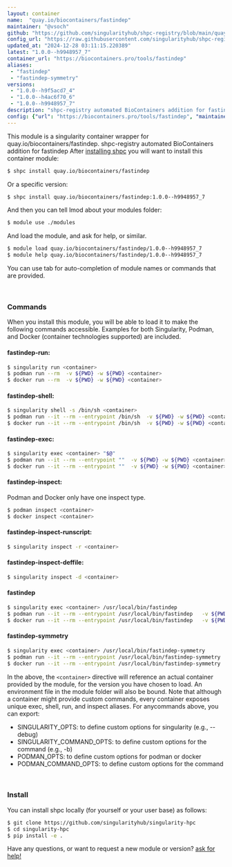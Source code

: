 ```yaml
---
layout: container
name:  "quay.io/biocontainers/fastindep"
maintainer: "@vsoch"
github: "https://github.com/singularityhub/shpc-registry/blob/main/quay.io/biocontainers/fastindep/container.yaml"
config_url: "https://raw.githubusercontent.com/singularityhub/shpc-registry/main/quay.io/biocontainers/fastindep/container.yaml"
updated_at: "2024-12-28 03:11:15.220389"
latest: "1.0.0--h9948957_7"
container_url: "https://biocontainers.pro/tools/fastindep"
aliases:
 - "fastindep"
 - "fastindep-symmetry"
versions:
 - "1.0.0--h9f5acd7_4"
 - "1.0.0--h4ac6f70_6"
 - "1.0.0--h9948957_7"
description: "shpc-registry automated BioContainers addition for fastindep"
config: {"url": "https://biocontainers.pro/tools/fastindep", "maintainer": "@vsoch", "description": "shpc-registry automated BioContainers addition for fastindep", "latest": {"1.0.0--h9948957_7": "sha256:ca01c5501b388fe2ccd66fd3e1ec6d8dcf4eca4f71ef6a80a36c3615973e0551"}, "tags": {"1.0.0--h9f5acd7_4": "sha256:47d8e593f24782300e6cb95d799a35d48b5acea278d8be04cc743fea84580a7c", "1.0.0--h4ac6f70_6": "sha256:79e9906c94cb203aef70c8b43ced7e66662927a0c2574e5923f4a2d3de04401b", "1.0.0--h9948957_7": "sha256:ca01c5501b388fe2ccd66fd3e1ec6d8dcf4eca4f71ef6a80a36c3615973e0551"}, "docker": "quay.io/biocontainers/fastindep", "aliases": {"fastindep": "/usr/local/bin/fastindep", "fastindep-symmetry": "/usr/local/bin/fastindep-symmetry"}}
---
```


This module is a singularity container wrapper for quay.io/biocontainers/fastindep.
shpc-registry automated BioContainers addition for fastindep
After [installing shpc](#install) you will want to install this container module:


```bash
$ shpc install quay.io/biocontainers/fastindep
```

Or a specific version:

```bash
$ shpc install quay.io/biocontainers/fastindep:1.0.0--h9948957_7
```

And then you can tell lmod about your modules folder:

```bash
$ module use ./modules
```

And load the module, and ask for help, or similar.

```bash
$ module load quay.io/biocontainers/fastindep/1.0.0--h9948957_7
$ module help quay.io/biocontainers/fastindep/1.0.0--h9948957_7
```

You can use tab for auto-completion of module names or commands that are provided.

<br>

### Commands

When you install this module, you will be able to load it to make the following commands accessible.
Examples for both Singularity, Podman, and Docker (container technologies supported) are included.

#### fastindep-run:

```bash
$ singularity run <container>
$ podman run --rm  -v ${PWD} -w ${PWD} <container>
$ docker run --rm  -v ${PWD} -w ${PWD} <container>
```

#### fastindep-shell:

```bash
$ singularity shell -s /bin/sh <container>
$ podman run --it --rm --entrypoint /bin/sh  -v ${PWD} -w ${PWD} <container>
$ docker run --it --rm --entrypoint /bin/sh  -v ${PWD} -w ${PWD} <container>
```

#### fastindep-exec:

```bash
$ singularity exec <container> "$@"
$ podman run --it --rm --entrypoint ""  -v ${PWD} -w ${PWD} <container> "$@"
$ docker run --it --rm --entrypoint ""  -v ${PWD} -w ${PWD} <container> "$@"
```

#### fastindep-inspect:

Podman and Docker only have one inspect type.

```bash
$ podman inspect <container>
$ docker inspect <container>
```

#### fastindep-inspect-runscript:

```bash
$ singularity inspect -r <container>
```

#### fastindep-inspect-deffile:

```bash
$ singularity inspect -d <container>
```


#### fastindep

```bash
$ singularity exec <container> /usr/local/bin/fastindep
$ podman run --it --rm --entrypoint /usr/local/bin/fastindep   -v ${PWD} -w ${PWD} <container> -c " $@"
$ docker run --it --rm --entrypoint /usr/local/bin/fastindep   -v ${PWD} -w ${PWD} <container> -c " $@"
```


#### fastindep-symmetry

```bash
$ singularity exec <container> /usr/local/bin/fastindep-symmetry
$ podman run --it --rm --entrypoint /usr/local/bin/fastindep-symmetry   -v ${PWD} -w ${PWD} <container> -c " $@"
$ docker run --it --rm --entrypoint /usr/local/bin/fastindep-symmetry   -v ${PWD} -w ${PWD} <container> -c " $@"
```



In the above, the `<container>` directive will reference an actual container provided
by the module, for the version you have chosen to load. An environment file in the
module folder will also be bound. Note that although a container
might provide custom commands, every container exposes unique exec, shell, run, and
inspect aliases. For anycommands above, you can export:

 - SINGULARITY_OPTS: to define custom options for singularity (e.g., --debug)
 - SINGULARITY_COMMAND_OPTS: to define custom options for the command (e.g., -b)
 - PODMAN_OPTS: to define custom options for podman or docker
 - PODMAN_COMMAND_OPTS: to define custom options for the command

<br>

### Install

You can install shpc locally (for yourself or your user base) as follows:

```bash
$ git clone https://github.com/singularityhub/singularity-hpc
$ cd singularity-hpc
$ pip install -e .
```

Have any questions, or want to request a new module or version? [ask for help!](https://github.com/singularityhub/singularity-hpc/issues)